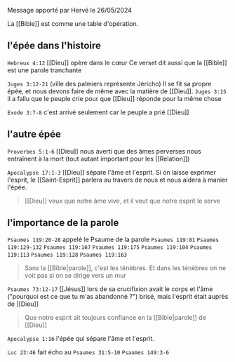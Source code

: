 Message apporté par Hervé le 26/05/2024

La [[Bible]] est comme une table d'opération.
## l'épée dans l'histoire
`Hebreux 4:12` [[Dieu]] opère dans le cœur
Ce verset dit aussi que la [[Bible]] est une parole tranchante

`Juges 3:12-21` (ville des palmiers représente Jéricho)
Il se fit sa propre épée, et nous devons faire de même avec la matière de [[Dieu]].
`Juges 3:15` il a fallu que le peuple crie pour que [[Dieu]] réponde pour la même chose

`Exode 3:7-8` c'est arrivé seulement car le peuple a prié [[Dieu]]

## l'autre épée
`Proverbes 5:1-6` [[Dieu]] nous averti que des âmes perverses nous entraînent à la mort (tout autant important pour les [[Relation]])

`Apocalypse 17:1-3` [[Dieu]] sépare l'âme et l'esprit. Si on laisse exprimer l'esprit, le [[Saint-Esprit]] parlera au travers de nous et nous aidera à manier l'épée.

> [[Dieu]] veux que notre âme vive, et il veut que notre esprit le serve
## l'importance de la parole 
`Psaumes 119:20-28` appelé le Psaume de la parole
`Psaumes 119:81`
`Psaumes 119:129-132`
`Psaumes 119:167` 
`Psaumes 119:175` 
`Psaumes 119:104` 
`Psaumes 119:113` 
`Psaumes 119:128`
`Psaumes 119:163` 
> Sans la [[Bible|parole]], c'est les ténèbres. Et dans les ténèbres on ne voit pas si on se dirige vers un mur

`Psaumes 73:12-17` [[Jésus]] lors de sa crucifixion avait le corps et l'âme ("pourquoi est ce que tu m'as abandonné ?") brisé, mais l'esprit était auprès de [[Dieu]]
> Que notre esprit ait toujours confiance en la [[Bible|parole]] de [[Dieu]]

`Apocalypse 1:16` l'épée qui sépare l'âme et l'esprit. 

`Luc 23:46` fait écho au `Psaumes 31:5-10`
`Psaumes 149:3-6`
